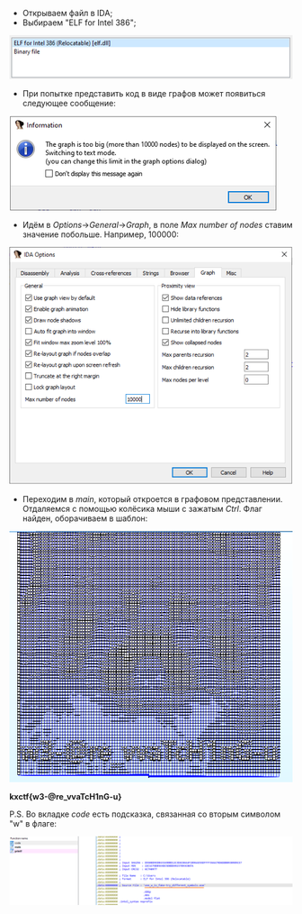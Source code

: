 - Открываем файл в IDA;
- Выбираем "ELF for Intel 386";

![Type](Type.PNG)

- При попытке представить код в виде графов может появиться следующее сообщение:

![Alert](Alert.PNG)

- Идём в *Options*->*General*->*Graph*, в поле *Max number of nodes* ставим значение побольше. Например, 100000:
    
![Max_nodes](Max_nodes.PNG)

- Переходим в *main*, который откроется в графовом представлении. Отдаляемся с помощью колёсика мыши с зажатым *Ctrl*. Флаг найден, оборачиваем в шаблон:

![Flag](Flag.PNG)

**kxctf{w3-@re_vvaTcH1nG-u}**

P.S. Во вкладке *code* есть подсказка, связанная со вторым символом "w" в флаге:

![Hint](Hint.PNG)
